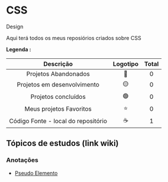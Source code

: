 # CSS

  Design
 
<p> Aqui terá todos os meus reposiórios criados sobre CSS </p>
 

<strong> Legenda :</strong>

|Descrição | Logotipo   | Total |
|:--: |:--:|:--:|
| Projetos Abandonados | 🔴 | 0 |
| Projetos em desenvolvimento    |  🟡  | 0 |
| Projetos concluídos    |  🟢  | 0 |
| Meus projetos Favoritos | ⭐ | 0 |
| Código Fonte - local do repositório | ☕| 1 |



## Tópicos de estudos (link wiki)  
### Anotaçôes

* [Pseudo Elemento](https://github.com/LeandroPereira2603/CSS/wiki/Pseudo-Elemento) 
